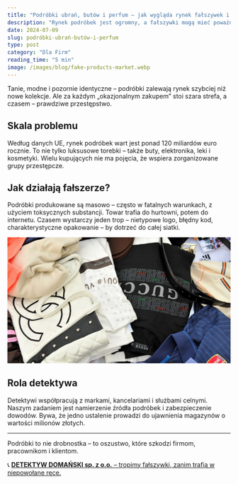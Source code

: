 ```yaml
---
title: "Podróbki ubrań, butów i perfum – jak wygląda rynek fałszywek i jak z nim walczą detektywi"
description: "Rynek podróbek jest ogromny, a fałszywki mogą mieć poważne konsekwencje dla firm i konsumentów. Dowiedz się, jak detektywi pomagają walczyć z tym przestępczym procederem."
date: 2024-07-09
slug: podróbki-ubrań-butów-i-perfum
type: post
category: "Dla Firm"
reading_time: "5 min"
image: /images/blog/fake-products-market.webp
---
```


Tanie, modne i pozornie identyczne – podróbki zalewają rynek szybciej niż nowe kolekcje. Ale za każdym „okazjonalnym zakupem” stoi szara strefa, a czasem – prawdziwe przestępstwo.

## Skala problemu

Według danych UE, rynek podróbek wart jest ponad 120 miliardów euro rocznie. To nie tylko luksusowe torebki – także buty, elektronika, leki i kosmetyki. Wielu kupujących nie ma pojęcia, że wspiera zorganizowane grupy przestępcze.

## Jak działają fałszerze?

Podróbki produkowane są masowo – często w fatalnych warunkach, z użyciem toksycznych substancji. Towar trafia do hurtowni, potem do internetu. Czasem wystarczy jeden trop – nietypowe logo, błędny kod, charakterystyczne opakowanie – by dotrzeć do całej siatki.

![Podróbki ubrań leżące na stercie.](/images/blog/fake-products-market.webp)

## Rola detektywa

Detektywi współpracują z markami, kancelariami i służbami celnymi. Naszym zadaniem jest namierzenie źródła podróbek i zabezpieczenie dowodów. Bywa, że jedno ustalenie prowadzi do ujawnienia magazynów o wartości milionów złotych.

---

Podróbki to nie drobnostka – to oszustwo, które szkodzi firmom, pracownikom i klientom.

📞 [**DETEKTYW DOMAŃSKI sp. z o.o.** – tropimy fałszywki, zanim trafią w niepowołane ręce.](/kontakt/)
